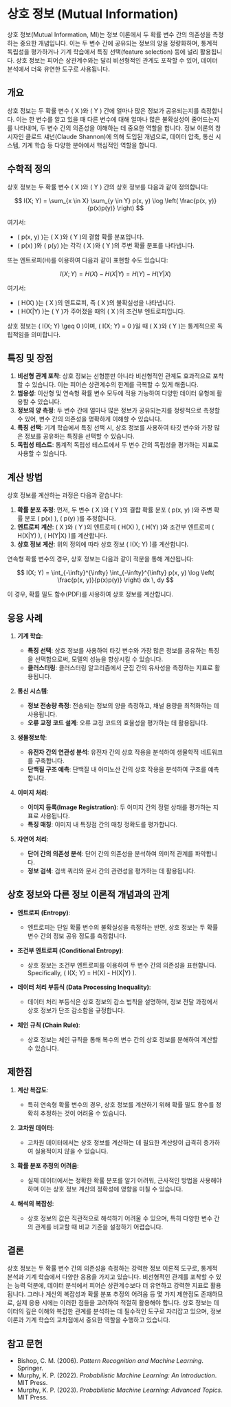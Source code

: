 # 상호 정보 (Mutual Information)

상호 정보(Mutual Information, MI)는 정보 이론에서 두 확률 변수 간의 의존성을 측정하는 중요한 개념입니다. 이는 두 변수 간에 공유되는 정보의 양을 정량화하며, 통계적 독립성을 평가하거나 기계 학습에서 특징 선택(feature selection) 등에 널리 활용됩니다. 상호 정보는 피어슨 상관계수와는 달리 비선형적인 관계도 포착할 수 있어, 데이터 분석에서 더욱 유연한 도구로 사용됩니다.

## 개요

상호 정보는 두 확률 변수 \( X \)와 \( Y \) 간에 얼마나 많은 정보가 공유되는지를 측정합니다. 이는 한 변수를 알고 있을 때 다른 변수에 대해 얼마나 많은 불확실성이 줄어드는지를 나타내며, 두 변수 간의 의존성을 이해하는 데 중요한 역할을 합니다. 정보 이론의 창시자인 클로드 섀넌(Claude Shannon)에 의해 도입된 개념으로, 데이터 압축, 통신 시스템, 기계 학습 등 다양한 분야에서 핵심적인 역할을 합니다.

## 수학적 정의

상호 정보는 두 확률 변수 \( X \)와 \( Y \) 간의 상호 정보를 다음과 같이 정의합니다:

$$
I(X; Y) = \sum_{x \in X} \sum_{y \in Y} p(x, y) \log \left( \frac{p(x, y)}{p(x)p(y)} \right)
$$

여기서:
- \( p(x, y) \)는 \( X \)와 \( Y \)의 결합 확률 분포입니다.
- \( p(x) \)와 \( p(y) \)는 각각 \( X \)와 \( Y \)의 주변 확률 분포를 나타냅니다.

또는 엔트로피(H)를 이용하여 다음과 같이 표현할 수도 있습니다:

$$
I(X; Y) = H(X) - H(X|Y) = H(Y) - H(Y|X)
$$

여기서:
- \( H(X) \)는 \( X \)의 엔트로피, 즉 \( X \)의 불확실성을 나타냅니다.
- \( H(X|Y) \)는 \( Y \)가 주어졌을 때의 \( X \)의 조건부 엔트로피입니다.

상호 정보는 \( I(X; Y) \geq 0 \)이며, \( I(X; Y) = 0 \)일 때 \( X \)와 \( Y \)는 통계적으로 독립적임을 의미합니다.

## 특징 및 장점

1. **비선형 관계 포착**: 상호 정보는 선형뿐만 아니라 비선형적인 관계도 효과적으로 포착할 수 있습니다. 이는 피어슨 상관계수의 한계를 극복할 수 있게 해줍니다.
2. **범용성**: 이산형 및 연속형 확률 변수 모두에 적용 가능하여 다양한 데이터 유형에 활용할 수 있습니다.
3. **정보의 양 측정**: 두 변수 간에 얼마나 많은 정보가 공유되는지를 정량적으로 측정할 수 있어, 변수 간의 의존성을 명확하게 이해할 수 있습니다.
4. **특징 선택**: 기계 학습에서 특징 선택 시, 상호 정보를 사용하여 타깃 변수와 가장 많은 정보를 공유하는 특징을 선택할 수 있습니다.
5. **독립성 테스트**: 통계적 독립성 테스트에서 두 변수 간의 독립성을 평가하는 지표로 사용할 수 있습니다.

## 계산 방법

상호 정보를 계산하는 과정은 다음과 같습니다:

1. **확률 분포 추정**: 먼저, 두 변수 \( X \)와 \( Y \)의 결합 확률 분포 \( p(x, y) \)와 주변 확률 분포 \( p(x) \), \( p(y) \)를 추정합니다.
2. **엔트로피 계산**: \( X \)와 \( Y \)의 엔트로피 \( H(X) \), \( H(Y) \)와 조건부 엔트로피 \( H(X|Y) \), \( H(Y|X) \)를 계산합니다.
3. **상호 정보 계산**: 위의 정의에 따라 상호 정보 \( I(X; Y) \)를 계산합니다.

연속형 확률 변수의 경우, 상호 정보는 다음과 같이 적분을 통해 계산됩니다:

$$
I(X; Y) = \int_{-\infty}^{\infty} \int_{-\infty}^{\infty} p(x, y) \log \left( \frac{p(x, y)}{p(x)p(y)} \right) dx \, dy
$$

이 경우, 확률 밀도 함수(PDF)를 사용하여 상호 정보를 계산합니다.

## 응용 사례

1. **기계 학습**:
   - **특징 선택**: 상호 정보를 사용하여 타깃 변수와 가장 많은 정보를 공유하는 특징을 선택함으로써, 모델의 성능을 향상시킬 수 있습니다.
   - **클러스터링**: 클러스터링 알고리즘에서 군집 간의 유사성을 측정하는 지표로 활용됩니다.

2. **통신 시스템**:
   - **정보 전송량 측정**: 전송되는 정보의 양을 측정하고, 채널 용량을 최적화하는 데 사용됩니다.
   - **오류 교정 코드 설계**: 오류 교정 코드의 효율성을 평가하는 데 활용됩니다.

3. **생물정보학**:
   - **유전자 간의 연관성 분석**: 유전자 간의 상호 작용을 분석하여 생물학적 네트워크를 구축합니다.
   - **단백질 구조 예측**: 단백질 내 아미노산 간의 상호 작용을 분석하여 구조를 예측합니다.

4. **이미지 처리**:
   - **이미지 등록(Image Registration)**: 두 이미지 간의 정렬 상태를 평가하는 지표로 사용됩니다.
   - **특징 매칭**: 이미지 내 특징점 간의 매칭 정확도를 평가합니다.

5. **자연어 처리**:
   - **단어 간의 의존성 분석**: 단어 간의 의존성을 분석하여 의미적 관계를 파악합니다.
   - **정보 검색**: 검색 쿼리와 문서 간의 관련성을 평가하는 데 활용됩니다.

## 상호 정보와 다른 정보 이론적 개념과의 관계

- **엔트로피 (Entropy)**:
  - 엔트로피는 단일 확률 변수의 불확실성을 측정하는 반면, 상호 정보는 두 확률 변수 간의 정보 공유 정도를 측정합니다.
  
- **조건부 엔트로피 (Conditional Entropy)**:
  - 상호 정보는 조건부 엔트로피를 이용하여 두 변수 간의 의존성을 표현합니다. Specifically, \( I(X; Y) = H(X) - H(X|Y) \).

- **데이터 처리 부등식 (Data Processing Inequality)**:
  - 데이터 처리 부등식은 상호 정보의 감소 법칙을 설명하며, 정보 전달 과정에서 상호 정보가 단조 감소함을 규정합니다.

- **체인 규칙 (Chain Rule)**:
  - 상호 정보는 체인 규칙을 통해 복수의 변수 간의 상호 정보를 분해하여 계산할 수 있습니다.

## 제한점

1. **계산 복잡도**:
   - 특히 연속형 확률 변수의 경우, 상호 정보를 계산하기 위해 확률 밀도 함수를 정확히 추정하는 것이 어려울 수 있습니다.
   
2. **고차원 데이터**:
   - 고차원 데이터에서는 상호 정보를 계산하는 데 필요한 계산량이 급격히 증가하여 실용적이지 않을 수 있습니다.

3. **확률 분포 추정의 어려움**:
   - 실제 데이터에서는 정확한 확률 분포를 알기 어려워, 근사적인 방법을 사용해야 하며 이는 상호 정보 계산의 정확성에 영향을 미칠 수 있습니다.

4. **해석의 복잡성**:
   - 상호 정보의 값은 직관적으로 해석하기 어려울 수 있으며, 특히 다양한 변수 간의 관계를 비교할 때 비교 기준을 설정하기 어렵습니다.

## 결론

상호 정보는 두 확률 변수 간의 의존성을 측정하는 강력한 정보 이론적 도구로, 통계적 분석과 기계 학습에서 다양한 응용을 가지고 있습니다. 비선형적인 관계를 포착할 수 있는 능력 덕분에, 데이터 분석에서 피어슨 상관계수보다 더 유연하고 강력한 지표로 활용됩니다. 그러나 계산의 복잡성과 확률 분포 추정의 어려움 등 몇 가지 제한점도 존재하므로, 실제 응용 시에는 이러한 점들을 고려하여 적절히 활용해야 합니다. 상호 정보는 데이터의 깊은 이해와 복잡한 관계를 분석하는 데 필수적인 도구로 자리잡고 있으며, 정보 이론과 기계 학습의 교차점에서 중요한 역할을 수행하고 있습니다.

## 참고 문헌

- Bishop, C. M. (2006). *Pattern Recognition and Machine Learning*. Springer.
- Murphy, K. P. (2022). *Probabilistic Machine Learning: An Introduction*. MIT Press.
- Murphy, K. P. (2023). *Probabilistic Machine Learning: Advanced Topics*. MIT Press.